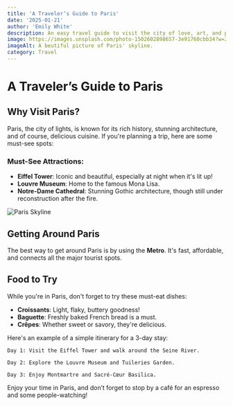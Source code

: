 ```yaml
---
title: 'A Traveler’s Guide to Paris'
date: '2025-01-21'
author: 'Emily White'
description: An easy travel guide to visit the city of love, art, and pastry.
image: https://images.unsplash.com/photo-1502602898657-3e91760cbb34?w=250&h=200
imageAlt: A beutiful picture of Paris' skyline.
category: Travel
---
```


# A Traveler’s Guide to Paris

## Why Visit Paris?

Paris, the city of lights, is known for its rich history, stunning architecture, and of course, delicious cuisine. If you're planning a trip, here are some must-see spots:

### Must-See Attractions:
- **Eiffel Tower**: Iconic and beautiful, especially at night when it's lit up!
- **Louvre Museum**: Home to the famous Mona Lisa.
- **Notre-Dame Cathedral**: Stunning Gothic architecture, though still under reconstruction after the fire.

![Paris Skyline](https://images.unsplash.com/photo-1502602898657-3e91760cbb34?w=800)

## Getting Around Paris

The best way to get around Paris is by using the **Metro**. It's fast, affordable, and connects all the major tourist spots.

## Food to Try

While you're in Paris, don't forget to try these must-eat dishes:
- **Croissants**: Light, flaky, buttery goodness!
- **Baguette**: Freshly baked French bread is a must.
- **Crêpes**: Whether sweet or savory, they're delicious.
  
Here's an example of a simple itinerary for a 3-day stay:

```text
Day 1: Visit the Eiffel Tower and walk around the Seine River.

Day 2: Explore the Louvre Museum and Tuileries Garden.

Day 3: Enjoy Montmartre and Sacré-Cœur Basilica.
```

Enjoy your time in Paris, and don’t forget to stop by a café for an espresso and some people-watching!
